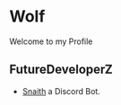 # Wolf 

Welcome to my Profile

## FutureDeveloperZ

- [Snaith](https://github.com/FutureDeveloperZ/snaith) a Discord Bot.

<!--
**Wolfkid200444/Wolfkid200444** is a ✨ _special_ ✨ repository because its `README.md` (this file) appears on your GitHub profile.

Here are some ideas to get you started:

- 🔭 I’m currently working on ...
- 🌱 I’m currently learning ...
- 👯 I’m looking to collaborate on ...
- 🤔 I’m looking for help with ...
- 💬 Ask me about ...
- 📫 How to reach me: ...
- 😄 Pronouns: ...
- ⚡ Fun fact: ...
-->
